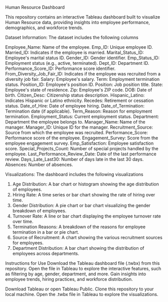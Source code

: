 Human Resource Dashboard

This repository contains an interactive Tableau dashboard built to visualize Human Resource data, providing insights into employee performance, demographics, and workforce trends.

Dataset Information: The dataset includes the following columns

Employee_Name: Name of the employee.
Emp_ID: Unique employee ID.
Married_ID: Indicates if the employee is married.
Marital_Status_ID: Employee's marital status ID.
Gender_ID: Gender identifier.
Emp_Status_ID: Employment status (e.g., active, terminated).
Dept_ID: Department ID.
Performance_Score_ID: Performance score identifier.
From_Diversity_Job_Fair_ID: Indicates if the employee was recruited from a diversity job fair.
Salary: Employee's salary.
Term: Employment termination status.
Position_ID: Employee's position ID.
Position: Job position title.
State: Employee's state of residence.
Zip: Employee's ZIP code.
DOB: Date of birth.
Citizen_Desc: Citizenship status description.
Hispanic_Latino: Indicates Hispanic or Latino ethnicity.
Recedes: Retirement or cessation status.
Date_of_Hire: Date of employee hiring.
Date_of_Termination: Termination date (if applicable).
Term_Reason: Reason for employment termination.
Employment_Status: Current employment status.
Department: Department the employee belongs to.
Manager_Name: Name of the manager.
Manager_ID: Unique ID for the manager.
Recruitment_Source: Source from which the employee was recruited.
Performance_Score: Performance score of the employee.
Engagement_Survey: Score from the employee engagement survey.
Emp_Satisfaction: Employee satisfaction score.
Special_Projects_Count: Number of special projects handled by the employee.
Last_Performance_Review_Date: Date of the last performance review.
Days_Late_Last30: Number of days late in the last 30 days.
Absences: Number of absences.

Visualizations: The dashboard includes the following visualizations

1. Age Distribution: A bar chart or histogram showing the age distribution of employees.
2. Hiring Rate: A time series or bar chart showing the rate of hiring over time.
3. Gender Distribution: A pie chart or bar chart visualizing the gender breakdown of employees.
4. Turnover Rate: A line or bar chart displaying the employee turnover rate over time.
5. Termination Reasons: A breakdown of the reasons for employee termination in a bar or pie chart.
6. Source of Recruitment: A chart showing the various recruitment sources for employees.
7. Department Distribution: A bar chart showing the distribution of employees across departments.

Instructions for Use
Download the Tableau dashboard file (.twbx) from this repository.
Open the file in Tableau to explore the interactive features, such as filtering by age, gender, department, and more.
Gain insights into employee trends, hiring practices, and workforce distribution.

Download Tableau or open Tableau Public.
Clone this repository to your local machine.
Open the .twbx file in Tableau to explore the visualizations.
